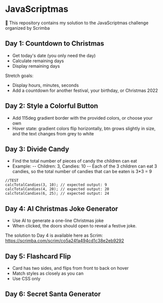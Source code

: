 # JavaScriptmas

🎄 This repository contains my solution to the JavaScriptmas challenge organized by Scrimba

## Day 1: Countdown to Christmas

- Get today's date (you only need the day)
- Calculate remaining days
- Display remaining days

Stretch goals:

- Display hours, minutes, seconds
- Add a countdown for another festival, your birthday, or Christmas 2022

## Day 2: Style a Colorful Button

- Add 115deg gradient border with the provided colors, or choose your own
- Hover state: gradient colors flip horizontally, btn grows slightly in size, and the text changes from grey to white

## Day 3: Divide Candy

- Find the total number of pieces of candy the children can eat
- Example:
  -- Children: 3, Candies: 10
  -- Each of the 3 children can eat 3 candies, so the total number of candies that can be eaten is 3\*3 = 9

```
//TEST
calcTotalCandies(3, 10); // expected output: 9
calcTotalCandies(4, 20); // expected output: 20
calcTotalCandies(6, 25); // expected output: 24
```

## Day 4: AI Christmas Joke Generator

- Use AI to generate a one-line Christmas joke
- When clicked, the doors should open to reveal a festive joke.

The solution to Day 4 is available here as Scrim: https://scrimba.com/scrim/co5a24fa494cd1c38e2eb9292

## Day 5: Flashcard Flip

- Card has two sides, and flips from front to back on hover
- Match styles as closely as you can
- Use CSS only

## Day 6: Secret Santa Generator
